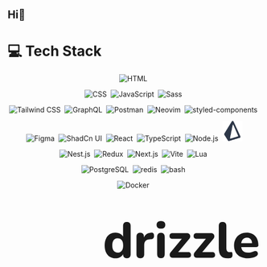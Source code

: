 ## Hi👋

# 💻 Tech Stack
<div align="center">
<!--   <img src="https://github.com/devicons/devicon/blob/master/icons/html5/html5-original.svg" title="HTML5" alt="HTML" width="40" height="40"/>&nbsp;
  <img src="https://github.com/devicons/devicon/blob/master/icons/css3/css3-plain-wordmark.svg"  title="CSS3" alt="CSS" width="40" height="40"/>&nbsp;
  <img src="https://github.com/devicons/devicon/blob/master/icons/sass/sass-original.svg" title="SASS" alt="SASS" width="40" height="40"/>&nbsp;
  <img src="https://github.com/devicons/devicon/blob/master/icons/tailwindcss/tailwindcss-original.svg" title="Tailwindcss" alt="Tailwindcss" width="40" height="40"/>&nbsp;
  <img src="https://github.com/devicons/devicon/blob/master/icons/tailwindcss/tailwindcss-original.svg" title="Tailwindcss" alt="Tailwindcss" width="40" height="40"/>&nbsp;
  <img src="https://github.com/devicons/devicon/blob/master/icons/react/react-original-wordmark.svg" title="React" alt="React" width="40" height="40"/>&nbsp;
  <img src="https://github.com/devicons/devicon/blob/master/icons/redux/redux-original.svg" title="Redux" alt="Redux " width="40" height="40"/>&nbsp;
  <img src="https://github.com/devicons/devicon/blob/master/icons/javascript/javascript-original.svg" title="JavaScript" alt="JavaScript" width="40" height="40"/>&nbsp;
  <img src="https://github.com/devicons/devicon/blob/master/icons/typescript/typescript-original.svg" title="TypeScript" alt="TypeScript" width="40" height="40"/>&nbsp;
  <img src="https://github.com/devicons/devicon/blob/master/icons/git/git-original-wordmark.svg" title="Git" alt="Git" width="40" height="40"/>&nbsp;
  <img src="https://github.com/devicons/devicon/blob/master/icons/nextjs/nextjs-original.svg" title="Nextjs" alt="Nextjs " width="40" height="40"/> -->

<img width="40" height="40" src="https://user-images.githubusercontent.com/25181517/192158954-f88b5814-d510-4564-b285-dff7d6400dad.png" alt="HTML" title="HTML"/>&nbsp;

<img width="40" src="https://user-images.githubusercontent.com/25181517/183898674-75a4a1b1-f960-4ea9-abcb-637170a00a75.png" alt="CSS" title="CSS"/>&nbsp;
<img width="40" src="https://user-images.githubusercontent.com/25181517/117447155-6a868a00-af3d-11eb-9cfe-245df15c9f3f.png" alt="JavaScript" title="JavaScript"/>&nbsp;
<img width="40" src="https://user-images.githubusercontent.com/25181517/192158956-48192682-23d5-4bfc-9dfb-6511ade346bc.png" alt="Sass" title="Sass"/>&nbsp;

<img width="40" src="https://user-images.githubusercontent.com/25181517/202896760-337261ed-ee92-4979-84c4-d4b829c7355d.png" alt="Tailwind CSS" title="Tailwind CSS"/>&nbsp;
<img width="40" src="https://user-images.githubusercontent.com/25181517/192107856-aa92c8b1-b615-47c3-9141-ed0d29a90239.png" alt="GraphQL" title="GraphQL"/>&nbsp;
<img width="40" src="https://user-images.githubusercontent.com/25181517/192109061-e138ca71-337c-4019-8d42-4792fdaa7128.png" alt="Postman" title="Postman"/>&nbsp;
<img width="40" src="https://github-production-user-asset-6210df.s3.amazonaws.com/136815194/258326081-b113a23c-5c04-45aa-819c-bd04e8ac2a37.png" alt="Neovim" title="Neovim"/>&nbsp;
<img width="40" src="https://github.com/marwin1991/profile-technology-icons/assets/25181517/2a36d1f6-2198-4726-89ac-2148ce46a69a" alt="styled-components" title="styled-components"/>&nbsp;

<img width="40" src="https://user-images.githubusercontent.com/25181517/189715289-df3ee512-6eca-463f-a0f4-c10d94a06b2f.png" alt="Figma" title="Figma"/>&nbsp;
<img width="40" src="https://github.com/user-attachments/assets/e4bd419a-2a4a-459a-ba9a-d3324e693c4d" alt="ShadCn UI" title="ShadCn UI"/>&nbsp;
<img width="40" src="https://user-images.githubusercontent.com/25181517/183897015-94a058a6-b86e-4e42-a37f-bf92061753e5.png" alt="React" title="React"/>&nbsp;
<img width="40" src="https://user-images.githubusercontent.com/25181517/183890598-19a0ac2d-e88a-4005-a8df-1ee36782fde1.png" alt="TypeScript" title="TypeScript"/>&nbsp;
<img width="40" src="https://user-images.githubusercontent.com/25181517/183568594-85e280a7-0d7e-4d1a-9028-c8c2209e073c.png" alt="Node.js" title="Node.js"/>&nbsp;
<img src="https://github.com/devicons/devicon/blob/master/icons/prisma/prisma-original.svg" title="Prisma" alt="Prisma " width="40" height="40"/>


<img width="40" src="https://github.com/marwin1991/profile-technology-icons/assets/136815194/519bfaf3-c242-431e-a269-876979f05574" alt="Nest.js" title="Nest.js"/>&nbsp;
<img width="40" src="https://user-images.githubusercontent.com/25181517/187896150-cc1dcb12-d490-445c-8e4d-1275cd2388d6.png" alt="Redux" title="Redux"/>&nbsp;
<img width="40" src="https://github.com/marwin1991/profile-technology-icons/assets/136815194/5f8c622c-c217-4649-b0a9-7e0ee24bd704" alt="Next.js" title="Next.js"/>&nbsp;
<img width="40" src="https://github-production-user-asset-6210df.s3.amazonaws.com/62091613/261395532-b40892ef-efb8-4b0e-a6b5-d1cfc2f3fc35.png" alt="Vite" title="Vite"/>&nbsp;
<img width="40" src="https://github.com/Ramonmelod/profile-technology-icons/assets/139141993/89970707-fd3d-46e9-897e-7e51ba07ba4c" alt="Lua" title="Lua"/>&nbsp;

<img width="40" src="https://user-images.githubusercontent.com/25181517/117208740-bfb78400-adf5-11eb-97bb-09072b6bedfc.png" alt="PostgreSQL" title="PostgreSQL"/>&nbsp;
<img width="40" src="https://user-images.githubusercontent.com/25181517/182884894-d3fa6ee0-f2b4-4960-9961-64740f533f2a.png" alt="redis" title="redis"/>&nbsp;
<img width="40" src="https://user-images.githubusercontent.com/25181517/192158606-7c2ef6bd-6e04-47cf-b5bc-da2797cb5bda.png" alt="bash" title="bash"/>&nbsp;

<img width="40" src="https://user-images.githubusercontent.com/25181517/117207330-263ba280-adf4-11eb-9b97-0ac5b40bc3be.png" alt="Docker" title="Docker"/>&nbsp;
</div> 

<svg viewBox="0 0 202 72" fill="none" xmlns="http://www.w3.org/2000/svg" data-astro-cid-42ewbp4n=""> <rect width="5.25365" height="22.2834" rx="2.62683" transform="matrix(0.873028 0.48767 -0.497212 0.867629 16.0791 30.3292)" fill="currentFill" data-astro-cid-42ewbp4n=""></rect> <rect width="5.25365" height="22.2834" rx="2.62683" transform="matrix(0.873028 0.48767 -0.497212 0.867629 34.3301 19)" fill="currentFill" data-astro-cid-42ewbp4n=""></rect> <rect width="5.25365" height="22.2834" rx="2.62683" transform="matrix(0.873028 0.48767 -0.497212 0.867629 62.4131 19.0005)" fill="currentFill" data-astro-cid-42ewbp4n=""></rect> <rect width="5.25365" height="22.2834" rx="2.62683" transform="matrix(0.873028 0.48767 -0.497212 0.867629 44.1562 30.3292)" fill="currentFill" data-astro-cid-42ewbp4n=""></rect> <path d="M85.96 49.44C84.2533 49.44 82.7467 49.0267 81.44 48.2C80.16 47.3733 79.16 46.1867 78.44 44.64C77.72 43.0933 77.36 41.2667 77.36 39.16C77.36 37.0533 77.72 35.24 78.44 33.72C79.16 32.2 80.16 31.0267 81.44 30.2C82.7467 29.3733 84.2533 28.96 85.96 28.96C87.5067 28.96 88.8667 29.3333 90.04 30.08C91.24 30.8267 92.0533 31.8 92.48 33H92.04V23.52C92.04 22.5067 92.2933 21.7467 92.8 21.24C93.3067 20.7067 94.0533 20.44 95.04 20.44C96 20.44 96.7467 20.7067 97.28 21.24C97.8133 21.7467 98.08 22.5067 98.08 23.52V46.28C98.08 47.2667 97.8133 48.0267 97.28 48.56C96.7733 49.0933 96.04 49.36 95.08 49.36C94.12 49.36 93.3733 49.0933 92.84 48.56C92.3333 48.0267 92.08 47.2667 92.08 46.28V43.56L92.52 45.12C92.1467 46.4267 91.3467 47.48 90.12 48.28C88.92 49.0533 87.5333 49.44 85.96 49.44ZM87.76 44.92C88.64 44.92 89.4 44.7067 90.04 44.28C90.68 43.8533 91.1867 43.2267 91.56 42.4C91.9333 41.5467 92.12 40.4667 92.12 39.16C92.12 37.2133 91.72 35.7867 90.92 34.88C90.12 33.9467 89.0667 33.48 87.76 33.48C86.9067 33.48 86.1467 33.68 85.48 34.08C84.84 34.48 84.3333 35.1067 83.96 35.96C83.6133 36.7867 83.44 37.8533 83.44 39.16C83.44 41.1067 83.84 42.56 84.64 43.52C85.44 44.4533 86.48 44.92 87.76 44.92ZM105.854 49.36C104.841 49.36 104.067 49.0933 103.534 48.56C103.001 48.0267 102.734 47.2667 102.734 46.28V32.08C102.734 31.0933 102.987 30.3467 103.494 29.84C104.027 29.3067 104.761 29.04 105.694 29.04C106.654 29.04 107.387 29.3067 107.894 29.84C108.401 30.3467 108.654 31.0933 108.654 32.08V34.16H108.254C108.574 32.56 109.281 31.32 110.374 30.44C111.467 29.56 112.881 29.0667 114.614 28.96C115.281 28.9067 115.787 29.08 116.134 29.48C116.507 29.8533 116.707 30.48 116.734 31.36C116.787 32.1867 116.614 32.84 116.214 33.32C115.841 33.8 115.201 34.0933 114.294 34.2L113.374 34.28C111.854 34.4133 110.721 34.8533 109.974 35.6C109.254 36.3467 108.894 37.4267 108.894 38.84V46.28C108.894 47.2667 108.627 48.0267 108.094 48.56C107.587 49.0933 106.841 49.36 105.854 49.36ZM122.258 49.32C121.272 49.32 120.512 49.04 119.978 48.48C119.472 47.8933 119.218 47.08 119.218 46.04V32.36C119.218 31.2933 119.472 30.48 119.978 29.92C120.512 29.3333 121.272 29.04 122.258 29.04C123.218 29.04 123.952 29.3333 124.458 29.92C124.992 30.48 125.258 31.2933 125.258 32.36V46.04C125.258 47.08 125.005 47.8933 124.498 48.48C123.992 49.04 123.245 49.32 122.258 49.32ZM122.258 25.76C121.138 25.76 120.272 25.5067 119.658 25C119.072 24.4667 118.778 23.72 118.778 22.76C118.778 21.7733 119.072 21.0267 119.658 20.52C120.272 19.9867 121.138 19.72 122.258 19.72C123.378 19.72 124.232 19.9867 124.818 20.52C125.405 21.0267 125.698 21.7733 125.698 22.76C125.698 23.72 125.405 24.4667 124.818 25C124.232 25.5067 123.378 25.76 122.258 25.76ZM131.602 49C131.015 49 130.522 48.8533 130.122 48.56C129.722 48.24 129.455 47.84 129.322 47.36C129.188 46.88 129.188 46.36 129.322 45.8C129.482 45.24 129.788 44.72 130.242 44.24L140.042 32.48V33.88H131.362C130.642 33.88 130.082 33.68 129.682 33.28C129.282 32.88 129.082 32.3333 129.082 31.64C129.082 30.8933 129.282 30.3333 129.682 29.96C130.082 29.56 130.642 29.36 131.362 29.36H142.922C143.642 29.36 144.215 29.52 144.642 29.84C145.068 30.16 145.348 30.56 145.482 31.04C145.642 31.4933 145.655 32 145.522 32.56C145.415 33.0933 145.135 33.6 144.682 34.08L134.642 46.08V44.52H143.922C145.442 44.52 146.202 45.2667 146.202 46.76C146.202 47.48 146.002 48.04 145.602 48.44C145.202 48.8133 144.642 49 143.922 49H131.602ZM150.82 49C150.234 49 149.74 48.8533 149.34 48.56C148.94 48.24 148.674 47.84 148.54 47.36C148.407 46.88 148.407 46.36 148.54 45.8C148.7 45.24 149.007 44.72 149.46 44.24L159.26 32.48V33.88H150.58C149.86 33.88 149.3 33.68 148.9 33.28C148.5 32.88 148.3 32.3333 148.3 31.64C148.3 30.8933 148.5 30.3333 148.9 29.96C149.3 29.56 149.86 29.36 150.58 29.36H162.14C162.86 29.36 163.434 29.52 163.86 29.84C164.287 30.16 164.567 30.56 164.7 31.04C164.86 31.4933 164.874 32 164.74 32.56C164.634 33.0933 164.354 33.6 163.9 34.08L153.86 46.08V44.52H163.14C164.66 44.52 165.42 45.2667 165.42 46.76C165.42 47.48 165.22 48.04 164.82 48.44C164.42 48.8133 163.86 49 163.14 49H150.82ZM175.439 49.44C173.066 49.44 171.292 48.7867 170.119 47.48C168.946 46.1467 168.359 44.1733 168.359 41.56V23.52C168.359 22.5067 168.612 21.7467 169.119 21.24C169.652 20.7067 170.412 20.44 171.399 20.44C172.359 20.44 173.092 20.7067 173.599 21.24C174.132 21.7467 174.399 22.5067 174.399 23.52V41.32C174.399 42.4133 174.626 43.2267 175.079 43.76C175.559 44.2667 176.186 44.52 176.959 44.52C177.172 44.52 177.372 44.5067 177.559 44.48C177.746 44.4533 177.946 44.44 178.159 44.44C178.586 44.3867 178.879 44.52 179.039 44.84C179.226 45.1333 179.319 45.7333 179.319 46.64C179.319 47.44 179.159 48.0533 178.839 48.48C178.519 48.88 178.026 49.1467 177.359 49.28C177.092 49.3067 176.786 49.3333 176.439 49.36C176.092 49.4133 175.759 49.44 175.439 49.44ZM191.684 49.44C189.364 49.44 187.364 49.0267 185.684 48.2C184.031 47.3467 182.751 46.16 181.844 44.64C180.964 43.0933 180.524 41.28 180.524 39.2C180.524 37.1733 180.951 35.4 181.804 33.88C182.657 32.3333 183.844 31.1333 185.364 30.28C186.911 29.4 188.657 28.96 190.604 28.96C192.017 28.96 193.297 29.2 194.444 29.68C195.591 30.1333 196.577 30.8 197.404 31.68C198.231 32.5333 198.857 33.5867 199.284 34.84C199.711 36.0667 199.924 37.44 199.924 38.96C199.924 39.4667 199.764 39.8533 199.444 40.12C199.124 40.36 198.657 40.48 198.044 40.48H185.484V37.36H195.564L194.924 37.92C194.924 36.8267 194.764 35.92 194.444 35.2C194.124 34.4533 193.657 33.8933 193.044 33.52C192.457 33.1467 191.724 32.96 190.844 32.96C189.857 32.96 189.017 33.1867 188.324 33.64C187.631 34.0933 187.097 34.7467 186.724 35.6C186.351 36.4533 186.164 37.48 186.164 38.68V39C186.164 41.0267 186.631 42.52 187.564 43.48C188.524 44.44 189.937 44.92 191.804 44.92C192.444 44.92 193.177 44.84 194.004 44.68C194.831 44.52 195.604 44.2667 196.324 43.92C196.937 43.6267 197.484 43.5333 197.964 43.64C198.444 43.72 198.817 43.9333 199.084 44.28C199.351 44.6267 199.497 45.0267 199.524 45.48C199.577 45.9333 199.484 46.3867 199.244 46.84C199.004 47.2667 198.604 47.6267 198.044 47.92C197.137 48.4267 196.111 48.8 194.964 49.04C193.844 49.3067 192.751 49.44 191.684 49.44Z" fill="currentColor" data-astro-cid-42ewbp4n=""></path> </svg>

<!--
**MrOxMasTer/MrOxMasTer** is a ✨ _special_ ✨ repository because its `README.md` (this file) appears on your GitHub profile.

Here are some ideas to get you started:

- 🔭 I’m currently working on ...
- 🌱 I’m currently learning ...
- 👯 I’m looking to collaborate on ...
- 🤔 I’m looking for help with ...
- 💬 Ask me about ...
- 📫 How to reach me: ...
- 😄 Pronouns: ...
- ⚡ Fun fact: ...
-->
